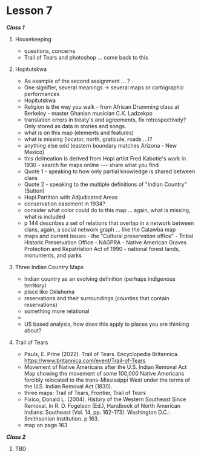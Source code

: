 Lesson 7
======== 

*__Class 1__*  

1. Housekeeping
   -   questions, concerns
   -   Trail of Tears and photoshop ... come back to this

2. Hopitutskwa
   -   As example of the second assignment ... ?
   -   One signifier, several meanings -> several maps or cartographic performances
   -   Hopitutskwa
      -   Religion is the way you walk - from African Drumming class at Berkeley - master Ghanian musician C.K. Ladzekpo
      -   translation errors in treaty's and agreements, fix retrospectively? Only stored as data in stories and songs.
      -   what is on this map (elements and features)
      -   what is missing (locator, north, graticule, roads ...)?
      -   anything else odd (eastern boundary matches Arizona - New Mexico)
      -   this delineation is derived from Hopi artist Fred Kabotie's work in 1930
         -   search for maps online --- share what you find
   - Quote 1 - speaking to how only partial knowledge is shared between clans
   - Quote 2 - speaking to the multiple definitions of "Indian Country" (Sutton)
   -   Hopi Partition with Adjudicated Areas
      -   conservation easement in 1934?
      -   consider what color could do to this map ... again, what is missing, what is included
      -   p 144 describes a set of relations that overlap in a network between clans, again, a social network graph ... like the Catawba map
      -   maps and current issues
         -   the "Cultural preservation office" - Tribal Historic Preservation Office
         -   NAGPRA - Native American Graves Protection and Repatriation Act of 1990
         -   national forest lands, monuments, and parks

3. Three Indian Country Maps
   -   Indian country as an evolving definition (perhaps indigenous territory)
      -   place like Oklahoma
      -   reservations and their surroundings (counties that contain reservations)
      -   something more relational
   -   
   -   US based analysis, how does this apply to places you are thinking about?

4. Trail of Tears
   -   Pauls, E. Prine (2022). Trail of Tears. Encyclopedia Britannica. https://www.britannica.com/event/Trail-of-Tears
      -   Movement of Native Americans after the U.S. Indian Removal Act Map showing the movement of some 100,000 Native Americans forcibly relocated to the trans-Mississippi West under the terms of the U.S. Indian Removal Act (1830).
      -   three maps: Trail of Tears, Frontier, Trail of Tears
   -   Fixico, Donald L. (2004). History of the Western Southeast Since Removal. In R. D. Fogelson (Ed.), Handbook of North American Indians: Southeast (Vol. 14, pp. 162-173). Washington D.C.: Smithsonian Institution. p 163.
      - map on page 163
   


*__Class 2__*  

1. TBD

